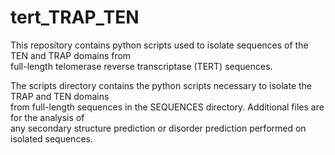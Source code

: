 # tert_TRAP_TEN

This repository contains python scripts used to isolate sequences of the TEN and TRAP domains from  
full-length telomerase reverse transcriptase (TERT) sequences. 
  
The scripts directory contains the python scripts necessary to isolate the TRAP and TEN domains  
from full-length sequences in the SEQUENCES directory. Additional files are for the analysis of  
any secondary structure prediction or disorder prediction performed on isolated sequences.  


